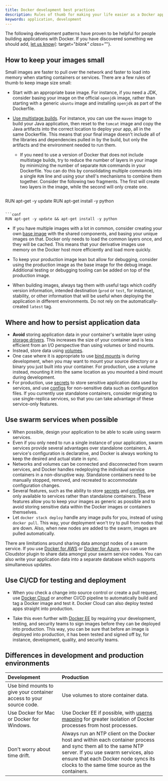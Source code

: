 ```yaml
---
title: Docker development best practices
description: Rules of thumb for making your life easier as a Docker application developer
keywords: application, development
---
```

The following development patterns have proven to be helpful for people building applications with Docker. If you have discovered something we should add, [let us know](https://github.com/docker/docker.github.io/issues/new){: target="*blank" class="*"}.

## How to keep your images small

Small images are faster to pull over the network and faster to load into memory when starting containers or services. There are a few rules of thumb to keep image size small:

- Start with an appropriate base image. For instance, if you need a JDK, consider basing your image on the official `openjdk` image, rather than starting with a generic `ubuntu` image and installing `openjdk` as part of the Dockerfile.

- [Use multistage builds](/engine/userguide/eng-image/multistage-build.md). For instance, you can use the `maven` image to build your Java application, then reset to the `tomcat` image and copy the Java artifacts into the correct location to deploy your app, all in the same Dockerfile. This means that your final image doesn't include all of the libraries and dependencies pulled in by the build, but only the artifacts and the environment needed to run them.
    
    - If you need to use a version of Docker that does not include multistage builds, try to reduce the number of layers in your image by minimizing the number of separate `RUN` commands in your Dockerfile. You can do this by consolidating multiple commands into a single `RUN` line and using your shell's mechanisms to combine them together. Consider the following two fragments. The first will create two layers in the image, while the second will only create one.
    ```conf
RUN apt-get -y update
RUN apt-get install -y python
```

```conf
RUN apt-get -y update && apt-get install -y python
```

- If you have multiple images with a lot in common, consider creating your own [base image](/engine/userguide/eng-image/baseimages.md) with the shared components, and basing your unique images on that. Docker only needs to load the common layers once, and they will be cached. This means that your derivative images use memory on the Docker host more efficiently and load more quickly.

- To keep your production image lean but allow for debugging, consider using the production image as the base image for the debug image. Additional testing or debugging tooling can be added on top of the production image.

- When building images, always tag them with useful tags which codify version information, intended destination (`prod` or `test`, for instance), stability, or other information that will be useful when deploying the application in different environments. Do not rely on the automatically-created `latest` tag.

## Where and how to persist application data

- **Avoid** storing application data in your container's writable layer using [storage drivers](/engine/userguide/storagedriver.md). This increases the size of your container and is less efficient from an I/O perspective than using volumes or bind mounts.
- Instead, store data using [volumes](/engine/admin/volumes/volumes.md).
- One case where it is appropriate to use [bind mounts](/engine/admin/volumes/bind-mounts.md) is during development, when you may want to mount your source directory or a binary you just built into your container. For production, use a volume instead, mounting it into the same location as you mounted a bind mount during development.
- For production, use [secrets](/engine/swarm/secrets.md) to store sensitive application data used by services, and use [configs](/engine/swarm/configs.md) for non-sensitive data such as configuration files. If you currently use standalone containers, consider migrating to use single-replica services, so that you can take advantage of these service-only features.

## Use swarm services when possible

- When possible, design your application to be able to scale using swarm services.
- Even if you only need to run a single instance of your application, swarm services provide several advantages over standalone containers. A service's configuration is declarative, and Docker is always working to keep the desired and actual state in sync.
- Networks and volumes can be connected and disconnected from swarm services, and Docker handles redeploying the individual service containers in a non-disruptive way. Standalone containers need to be manually stopped, removed, and recreated to accommodate configuration changes.
- Several features, such as the ability to store [secrets](/engine/swarm/secrets.md) and [configs](/engine/swarm/configs.md), are only available to services rather than standalone containers. These features allow you to keep your images as generic as possible and to avoid storing sensitive data within the Docker images or containers themselves.
- Let `docker stack deploy` handle any image pulls for you, instead of using `docker pull`. This way, your deployment won't try to pull from nodes that are down. Also, when new nodes are added to the swarm, images are pulled automatically.

There are limitations around sharing data amongst nodes of a swarm service. If you use [Docker for AWS](/docker-for-aws/persistent-data-volumes.md) or [Docker for Azure](docker-for-azure/persistent-data-volumes.md), you can use the Cloudstor plugin to share data amongst your swarm service nodes. You can also write your application data into a separate database which supports simultaneous updates.

## Use CI/CD for testing and deployment

- When you check a change into source control or create a pull request, use [Docker Cloud](/docker-cloud/builds/automated-build.md) or another CI/CD pipeline to automatically build and tag a Docker image and test it. Docker Cloud can also deploy tested apps straight into production.

- Take this even further with [Docker EE](/enterprise/index.md) by requiring your development, testing, and security teams to sign images before they can be deployed into production. This way, you can be sure that before an image is deployed into production, it has been tested and signed off by, for instance, development, quality, and security teams.

## Differences in development and production environments

| Development                                                        | Production                                                                                                                                                                                                                                       |
|:------------------------------------------------------------------ |:------------------------------------------------------------------------------------------------------------------------------------------------------------------------------------------------------------------------------------------------ |
| Use bind mounts to give your container access to your source code. | Use volumes to store container data.                                                                                                                                                                                                             |
| Use Docker for Mac or Docker for Windows.                          | Use Docker EE if possible, with [userns mapping](/engine/security/userns-remap.md) for greater isolation of Docker processes from host processes.                                                                                                |
| Don't worry about time drift.                                      | Always run an NTP client on the Docker host and within each container process and sync them all to the same NTP server. If you use swarm services, also ensure that each Docker node syncs its clocks to the same time source as the containers. |